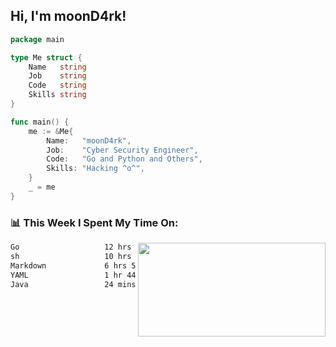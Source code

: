 <h2> Hi, I'm moonD4rk!</h2>

```go
package main

type Me struct {
	Name   string
	Job    string
	Code   string
	Skills string
}

func main() {
	me := &Me{
		Name:   "moonD4rk",
		Job:    "Cyber Security Engineer",
		Code:   "Go and Python and Others",
		Skills: "Hacking ^o^",
	}
	_ = me
}
```

<h3>📊 This Week I Spent My Time On:</h3>
<img align='right' src="https://github-readme-stats.vercel.app/api?username=moond4rk&show_icons=true&theme=radical", width="300" height="150">

<!--START_SECTION:waka-->

```txt
Go                   12 hrs 1 min    █████████▒░░░░░░░░░░░░░░░   37.53 %
sh                   10 hrs 14 mins  ████████░░░░░░░░░░░░░░░░░   31.92 %
Markdown             6 hrs 53 mins   █████▒░░░░░░░░░░░░░░░░░░░   21.49 %
YAML                 1 hr 44 mins    █▒░░░░░░░░░░░░░░░░░░░░░░░   05.44 %
Java                 24 mins         ▒░░░░░░░░░░░░░░░░░░░░░░░░   01.28 %
```

<!--END_SECTION:waka-->

